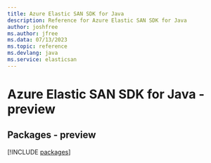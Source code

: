 ```yaml
---
title: Azure Elastic SAN SDK for Java
description: Reference for Azure Elastic SAN SDK for Java
author: joshfree
ms.author: jfree
ms.data: 07/13/2023
ms.topic: reference
ms.devlang: java
ms.service: elasticsan
---
```

# Azure Elastic SAN SDK for Java - preview
## Packages - preview
[!INCLUDE [packages](elastic-san-index.md)]